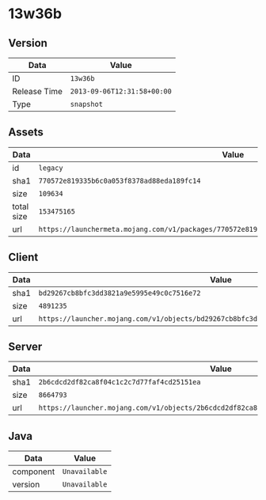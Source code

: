 # 13w36b

## Version

|**Data**        | **Value**                 |
|----------------|-------------------------|
| ID   | ```13w36b```   |
| Release Time   | ```2013-09-06T12:31:58+00:00```   |
| Type   | ```snapshot```   |

## Assets

|**Data**        | **Value**                 |
|----------------|-------------------------|
| id   | ```legacy```   |
| sha1   | ```770572e819335b6c0a053f8378ad88eda189fc14```   |
| size   | ```109634```   |
| total size  | ```153475165```  |
| url       | ```https://launchermeta.mojang.com/v1/packages/770572e819335b6c0a053f8378ad88eda189fc14/legacy.json``` |

## Client

|**Data**        | **Value**                 |
|----------------|-------------------------|
| sha1   | ```bd29267cb8bfc3dd3821a9e5995e49c0c7516e72```   |
| size   | ```4891235```   |
| url       | ```https://launcher.mojang.com/v1/objects/bd29267cb8bfc3dd3821a9e5995e49c0c7516e72/client.jar``` |

## Server

|**Data**        | **Value**                 |
|----------------|-------------------------|
| sha1   | ```2b6cdcd2df82ca8f04c1c2c7d77faf4cd25151ea```   |
| size   | ```8664793```   |
| url       | ```https://launcher.mojang.com/v1/objects/2b6cdcd2df82ca8f04c1c2c7d77faf4cd25151ea/server.jar``` |

## Java

|**Data**        | **Value**                 |
|----------------|-------------------------|
| component   | ```Unavailable```   |
| version   | ```Unavailable```   |